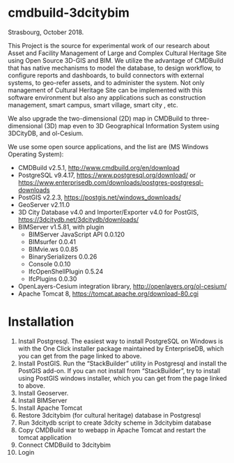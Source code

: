 # cmdbuild-3dcitybim
Strasbourg, October 2018.

This Project is the source for experimental work of our research about Asset and Facility Management of Large and Complex Cultural Heritage Site using Open Source 3D-GIS and BIM. We utilize the advantage of CMDBuild that has native mechanisms to model the database, to design workflow, to configure reports and dashboards, to build connectors with external systems, to geo-refer assets, and to administer the system. Not only management of Cultural Heritage Site can be implemented with this software environment but also any applications such as construction management, smart campus, smart village, smart city , etc.

We also upgrade the two-dimensional (2D) map in CMDBuild to three-dimensional (3D) map even to 3D Geographical Information System using 3DCityDB, and ol-Cesium.

We use some open source applications, and the list are (MS Windows Operating System):
- CMDBuild v2.5.1, http://www.cmdbuild.org/en/download
- PostgreSQL v9.4.17, https://www.postgresql.org/download/ or https://www.enterprisedb.com/downloads/postgres-postgresql-downloads
- PostGIS v2.2.3, https://postgis.net/windows_downloads/
- GeoServer v2.11.0
- 3D City Database v4.0 and Importer/Exporter v4.0 for PostGIS, https://3dcitydb.net/3dcitydb/downloads/
- BIMServer v1.5.81, with plugin
    - BIMServer JavaScript API 0.0.120
    - BIMsurfer 0.0.41
    - BIMvie.ws 0.0.85
    - BinarySerializers 0.0.26
    - Console 0.0.10
    - IfcOpenShellPlugin 0.5.24
    - IfcPlugins 0.0.30
 - OpenLayers-Cesium integration library, http://openlayers.org/ol-cesium/
 - Apache Tomcat 8, https://tomcat.apache.org/download-80.cgi
 
# Installation
 1. Install Postgresql. 
    The easiest way to install PostgreSQL on Windows is with the One Click installer package maintained by EnterpriseDB, which you can get from the page linked to above.
 2. Install PostGIS.
    Run the “StackBuilder” utility in Postgresql and install the PostGIS add-on. If you can not install from “StackBuilder”, try to install using PostGIS windows installer, which you can get from the page linked to above.
 3. Install Geoserver.
 4. Install BIMServer
 5. Install Apache Tomcat
 6. Restore 3dcitybim (for cultural heritage) database in Postgresql
 7. Run 3dcitydb script to create 3dcity scheme in 3dcitybim database
 8. Copy CMDBuild war to webapp in Apache Tomcat and restart the tomcat application
 9. Connect CMDBuild to 3dcitybim
 10. Login
    

